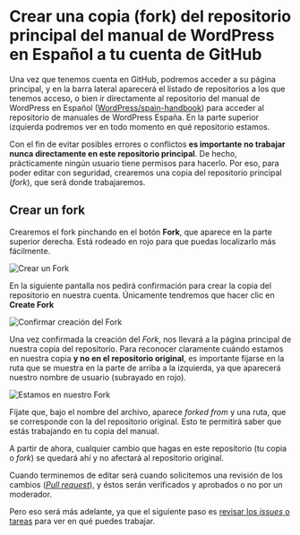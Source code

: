 # Crear una copia (fork) del repositorio principal del manual de WordPress en Español a tu cuenta de GitHub

Una vez que tenemos cuenta en GitHub, podremos acceder a su página principal, y en la barra lateral aparecerá el listado de repositorios a los que tenemos acceso, o bien ir directamente al repositorio del manual de WordPress en Español ([WordPress/spain-handbook](https://github.com/WordPress/spain-handbook)) para acceder al repositorio de manuales de WordPress España. En la parte superior izquierda podremos ver en todo momento en qué repositorio estamos.

Con el fin de evitar posibles errores o conflictos **es importante no trabajar nunca directamente en este repositorio principal**. De hecho, prácticamente ningún usuario tiene permisos para hacerlo. Por eso, para poder editar con seguridad, crearemos una copia del repositorio principal (_fork_), que será donde trabajaremos.

## Crear un fork

Crearemos el fork pinchando en el botón **Fork**, que aparece en la parte superior derecha. Está rodeado en rojo para que puedas localizarlo más fácilmente.

![Crear un Fork](https://raw.githubusercontent.com/jesusyesares/spain-handbook/main/assets/fork-crear-copia.webp)

En la siguiente pantalla nos pedirá confirmación para crear la copia del repositorio en nuestra cuenta. Únicamente tendremos que hacer clic en **Create Fork**

![Confirmar creación del Fork](https://raw.githubusercontent.com/jesusyesares/spain-handbook/main/assets/fork-confirma-crear-fork.webp)

Una vez confirmada la creación del _Fork_, nos llevará a la página principal de nuestra copia del repositorio. Para reconocer claramente cuándo estamos en nuestra copia **y no en el repositorio original**, es importante fijarse en la ruta que se muestra en la parte de arriba a la izquierda, ya que aparecerá nuestro nombre de usuario (subrayado en rojo).

![Estamos en nuestro Fork](https://raw.githubusercontent.com/jesusyesares/spain-handbook/main/assets/fork-estamos-en-fork.webp)

Fíjate que, bajo el nombre del archivo, aparece _forked from_ y una ruta, que se corresponde con la del repositorio original. Esto te permitirá saber que estás trabajando en tu copia del manual.

A partir de ahora, cualquier cambio que hagas en este repositorio (tu copia o _fork_) se quedará ahí y no afectará al repositorio original.

Cuando terminemos de editar será cuando solicitemos una revisión de los cambios ([_Pull request_](https://es.wordpress.org/team/handbook/manuales/github/pullrequest/)), y éstos serán verificados y aprobados o no por un moderador.

Pero eso será más adelante, ya que el siguiente paso es [revisar los _issues_ o tareas](https://es.wordpress.org/team/handbook/manuales/github/issues/) para ver en qué puedes trabajar.